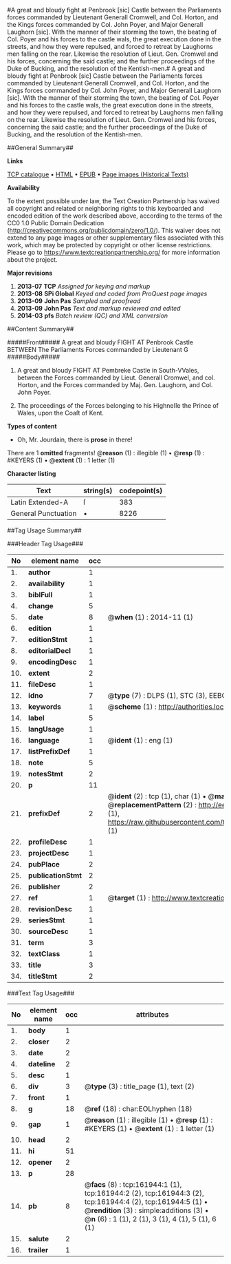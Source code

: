 #A great and bloudy fight at Penbrook [sic] Castle between the Parliaments forces commanded by Lieutenant Generall Cromwell, and Col. Horton, and the Kings forces commanded by Col. John Poyer, and Major Generall Laughorn [sic]. With the manner of their storming the town, the beating of Col. Poyer and his forces to the castle wals, the great execution done in the streets, and how they were repulsed, and forced to retreat by Laughorns men falling on the rear. Likewise the resolution of Lieut. Gen. Cromwel and his forces, concerning the said castle; and the further proceedings of the Duke of Bucking, and the resolution of the Kentish-men.#
A great and bloudy fight at Penbrook [sic] Castle between the Parliaments forces commanded by Lieutenant Generall Cromwell, and Col. Horton, and the Kings forces commanded by Col. John Poyer, and Major Generall Laughorn [sic]. With the manner of their storming the town, the beating of Col. Poyer and his forces to the castle wals, the great execution done in the streets, and how they were repulsed, and forced to retreat by Laughorns men falling on the rear. Likewise the resolution of Lieut. Gen. Cromwel and his forces, concerning the said castle; and the further proceedings of the Duke of Bucking, and the resolution of the Kentish-men.

##General Summary##

**Links**

[TCP catalogue](http://www.ota.ox.ac.uk/tcp/)  • 
[HTML](http://tei.it.ox.ac.uk/tcp/Texts-HTML/free/A85/A85563.html)  • 
[EPUB](http://tei.it.ox.ac.uk/tcp/Texts-EPUB/free/A85/A85563.epub) • 
[Page images (Historical Texts)](https://historicaltexts.jisc.ac.uk/eebo-99862672e)

**Availability**

To the extent possible under law, the Text Creation Partnership has waived all copyright and related or neighboring rights to this keyboarded and encoded edition of the work described above, according to the terms of the CC0 1.0 Public Domain Dedication (http://creativecommons.org/publicdomain/zero/1.0/). This waiver does not extend to any page images or other supplementary files associated with this work, which may be protected by copyright or other license restrictions. Please go to https://www.textcreationpartnership.org/ for more information about the project.

**Major revisions**

1. __2013-07__ __TCP__ *Assigned for keying and markup*
1. __2013-08__ __SPi Global__ *Keyed and coded from ProQuest page images*
1. __2013-09__ __John Pas__ *Sampled and proofread*
1. __2013-09__ __John Pas__ *Text and markup reviewed and edited*
1. __2014-03__ __pfs__ *Batch review (QC) and XML conversion*

##Content Summary##

#####Front#####
A great and bloudy FIGHT AT Penbrook Castle BETWEEN The Parliaments Forces commanded by Lieutenant G
#####Body#####

1. A great and bloudy FIGHT AT Pembreke Castle in South-VVales, between the Forces commanded by Lieut. Generall Cromwel, and col. Horton, and the Forces commanded by Maj. Gen. Laughorn, and Col. John Poyer.

1. The proceedings of the Forces belonging to his Highneſſe the Prince of Wales, upon the Coaſt of Kent.

**Types of content**

  * Oh, Mr. Jourdain, there is **prose** in there!

There are 1 **omitted** fragments! 
 @__reason__ (1) : illegible (1)  •  @__resp__ (1) : #KEYERS (1)  •  @__extent__ (1) : 1 letter (1)

**Character listing**


|Text|string(s)|codepoint(s)|
|---|---|---|
|Latin Extended-A|ſ|383|
|General Punctuation|•|8226|

##Tag Usage Summary##

###Header Tag Usage###

|No|element name|occ|attributes|
|---|---|---|---|
|1.|__author__|1||
|2.|__availability__|1||
|3.|__biblFull__|1||
|4.|__change__|5||
|5.|__date__|8| @__when__ (1) : 2014-11 (1)|
|6.|__edition__|1||
|7.|__editionStmt__|1||
|8.|__editorialDecl__|1||
|9.|__encodingDesc__|1||
|10.|__extent__|2||
|11.|__fileDesc__|1||
|12.|__idno__|7| @__type__ (7) : DLPS (1), STC (3), EEBO-CITATION (1), PROQUEST (1), VID (1)|
|13.|__keywords__|1| @__scheme__ (1) : http://authorities.loc.gov/ (1)|
|14.|__label__|5||
|15.|__langUsage__|1||
|16.|__language__|1| @__ident__ (1) : eng (1)|
|17.|__listPrefixDef__|1||
|18.|__note__|5||
|19.|__notesStmt__|2||
|20.|__p__|11||
|21.|__prefixDef__|2| @__ident__ (2) : tcp (1), char (1)  •  @__matchPattern__ (2) : ([0-9\-]+):([0-9IVX]+) (1), (.+) (1)  •  @__replacementPattern__ (2) : http://eebo.chadwyck.com/downloadtiff?vid=$1&page=$2 (1), https://raw.githubusercontent.com/textcreationpartnership/Texts/master/tcpchars.xml#$1 (1)|
|22.|__profileDesc__|1||
|23.|__projectDesc__|1||
|24.|__pubPlace__|2||
|25.|__publicationStmt__|2||
|26.|__publisher__|2||
|27.|__ref__|1| @__target__ (1) : http://www.textcreationpartnership.org/docs/. (1)|
|28.|__revisionDesc__|1||
|29.|__seriesStmt__|1||
|30.|__sourceDesc__|1||
|31.|__term__|3||
|32.|__textClass__|1||
|33.|__title__|3||
|34.|__titleStmt__|2||


###Text Tag Usage###

|No|element name|occ|attributes|
|---|---|---|---|
|1.|__body__|1||
|2.|__closer__|2||
|3.|__date__|2||
|4.|__dateline__|2||
|5.|__desc__|1||
|6.|__div__|3| @__type__ (3) : title_page (1), text (2)|
|7.|__front__|1||
|8.|__g__|18| @__ref__ (18) : char:EOLhyphen (18)|
|9.|__gap__|1| @__reason__ (1) : illegible (1)  •  @__resp__ (1) : #KEYERS (1)  •  @__extent__ (1) : 1 letter (1)|
|10.|__head__|2||
|11.|__hi__|51||
|12.|__opener__|2||
|13.|__p__|28||
|14.|__pb__|8| @__facs__ (8) : tcp:161944:1 (1), tcp:161944:2 (2), tcp:161944:3 (2), tcp:161944:4 (2), tcp:161944:5 (1)  •  @__rendition__ (3) : simple:additions (3)  •  @__n__ (6) : 1 (1), 2 (1), 3 (1), 4 (1), 5 (1), 6 (1)|
|15.|__salute__|2||
|16.|__trailer__|1||
